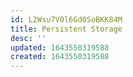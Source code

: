 ```yaml
---
id: L2Wsu7V0l6Gd0SoBKK84M
title: Persistent Storage
desc: ''
updated: 1643550319588
created: 1643550319588
---
```


